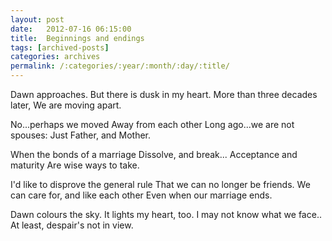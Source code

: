 ```yaml
---
layout: post
date:	2012-07-16 06:15:00
title:  Beginnings and endings
tags: [archived-posts]
categories: archives
permalink: /:categories/:year/:month/:day/:title/
---
```

Dawn approaches.
But there is dusk in my heart.
More than three decades later,
We are moving apart.

No...perhaps we moved
Away from each other
Long ago...we are not spouses:
Just Father, and Mother.

When the bonds of a marriage
Dissolve, and break...
Acceptance and maturity
Are wise ways to take.

I'd like to disprove the general rule
That we can no longer be friends.
We can care for, and like each other
Even when our marriage ends.

Dawn colours the sky.
It lights my heart, too.
I may not know what we face..
At least, despair's not in view.
